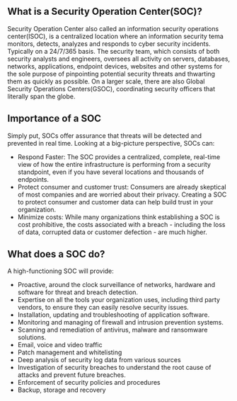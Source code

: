 ## What is a Security Operation Center(SOC)?
Security Operation Center also called an information security operations center(ISOC), is a centralized location where an information security tema monitors, detects, analyzes and responds to cyber security incidents. Typically on a 24/7/365 basis.
The security team, which consists of both security analysts and engineers, oversees all activity on servers, databases, networks, applications, endpoint devices, websites and other systems for the sole purpose of pinpointing potential security threats and thwarting them as quickly as possible.
On a larger scale, there are also Global Security Operations Centers(GSOC), coordinating security officers that literally span the globe.

## Importance of a SOC
Simply put, SOCs offer assurance that threats will be detected and prevented in real time. Looking at a big-picture perspective, SOCs can:
* Respond Faster: The SOC provides a centralized, complete, real-time view of how the entire infrastructure is performing from a security standpoint, even if you have several locations and thousands of endpoints.
* Protect consumer and customer trust: Consumers are already skeptical of most companies and are worried about their privacy. Creating a SOC to protect consumer and customer data can help build trust in your organization.
* Minimize costs: While many organizations think establishing a SOC is cost prohibitive, the costs associated with a breach - including the loss of data, corrupted data or customer defection - are much higher.

## What does a SOC do?
A high-functioning SOC will provide:
* Proactive, around the clock surveillance of networks, hardware and software for threat and breach detection.
* Expertise on all the tools your organization uses, including third party vendors, to ensure they can easily resolve security issues.
* Installation, updating and troubleshooting of application software.
* Monitoring and managing of firewall and intrusion prevention systems.
* Scanning and remediation of antivirus, malware and ransomware solutions.
* Email, voice and video traffic
* Patch management and whitelisting
* Deep analysis of security log data from various sources
* Investigation of security breaches to understand the root cause of attacks and prevent future breaches.
* Enforcement of security policies and procedures
* Backup, storage and recovery
